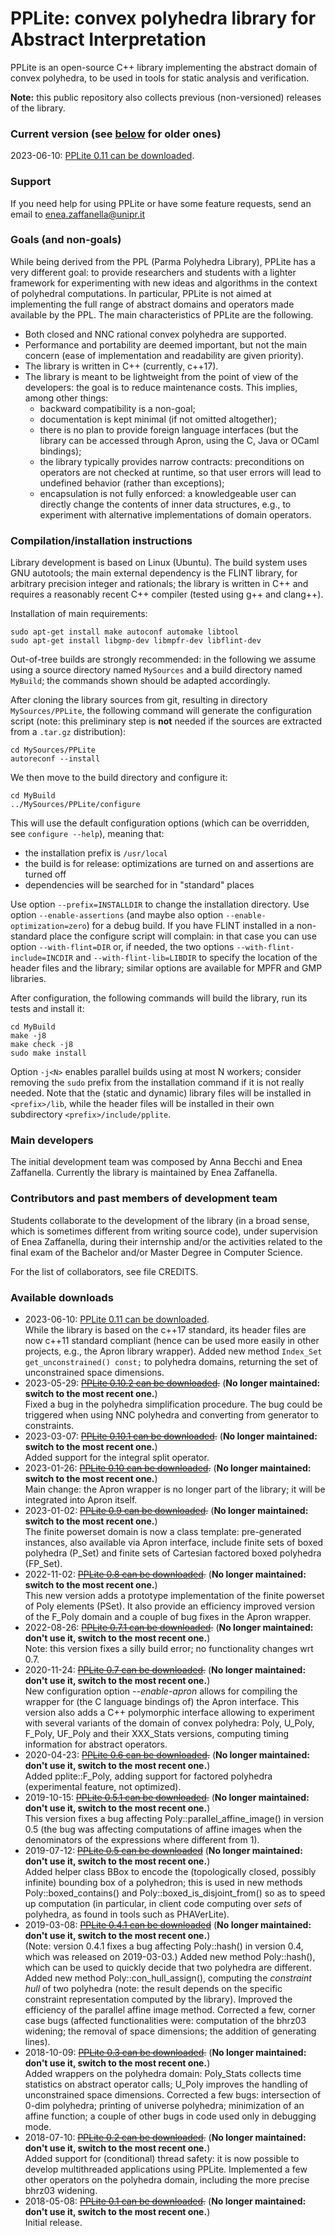 # PPLite: convex polyhedra library for Abstract Interpretation

PPLite is an open-source C++ library implementing the abstract domain of convex polyhedra, to be used in tools for static analysis and verification.

<strong>Note:</strong> this public repository also collects previous (non-versioned) releases of the library.

<h3>Current version (see <a href="#available-downloads">below</a> for older ones)</h3>

2023-06-10: <a href="releases/pplite-0.11.tar.gz">PPLite 0.11 can be downloaded</a>.

<h3>Support</h3>

  If you need help for using PPLite or have some feature requests, send an email to enea.zaffanella@unipr.it

<h3>Goals (and non-goals)</h3>

While being derived from the PPL (Parma Polyhedra Library), PPLite has a very different goal: to provide researchers and students with a lighter framework for experimenting with new ideas and algorithms in the context of polyhedral computations. In particular, PPLite is not aimed at implementing the full range of abstract domains and operators made available by the PPL. The main characteristics of PPLite are the following.
<ul>
  <li>Both closed and NNC rational convex polyhedra are supported.</li>
  <li>Performance and portability are deemed important, but not
      the main concern (ease of implementation and readability
      are given priority).</li>
  <li>The library is written in C++ (currently, c++17).</li>
  <li>The library is meant to be lightweight from the point of view
      of the developers: the goal is to reduce maintenance costs.
      This implies, among other things:
      <ul>
        <li>backward compatibility is a non-goal;
        <li>documentation is kept minimal (if not omitted altogether);
        <li>there is no plan to provide foreign language interfaces
            (but the library can be accessed through Apron,
             using the C, Java or OCaml bindings);
        <li>the library typically provides narrow contracts:
            preconditions on operators are not checked at runtime,
            so that user errors will lead to undefined behavior
            (rather than exceptions);
        <li>encapsulation is not fully enforced: a knowledgeable user
            can directly change the contents of inner data structures,
            e.g., to experiment with alternative implementations
            of domain operators.
      </ul>
</ul>


<h3>Compilation/installation instructions</h3>

Library development is based on Linux (Ubuntu).
The build system uses GNU autotools; the main external dependency
is the FLINT library, for arbitrary precision integer and rationals;
the library is written in C++ and requires a reasonably recent
C++ compiler (tested using g++ and clang++).

Installation of main requirements:

```
sudo apt-get install make autoconf automake libtool
sudo apt-get install libgmp-dev libmpfr-dev libflint-dev
```

Out-of-tree builds are strongly recommended:
in the following we assume using a source directory
named `MySources` and a build directory named `MyBuild`;
the commands shown should be adapted accordingly.

After cloning the library sources from git, resulting in directory `MySources/PPLite`,
the following command will generate the configuration script
(note: this preliminary step is **not** needed if the sources
are extracted from a `.tar.gz` distribution):

```
cd MySources/PPLite
autoreconf --install
```

We then move to the build directory and configure it:

```
cd MyBuild
../MySources/PPLite/configure
```

This will use the default configuration options
(which can be overridden, see `configure --help`),
meaning that:
  * the installation prefix is `/usr/local`
  * the build is for release: optimizations are turned on
    and assertions are turned off
  * dependencies will be searched for in "standard" places

Use option `--prefix=INSTALLDIR` to change the installation directory.
Use option `--enable-assertions`
(and maybe also option `--enable-optimization=zero`) for a debug build.
If you have FLINT installed in a non-standard place the configure script
will complain: in that case you can use option
`--with-flint=DIR` or, if needed, the two options
`--with-flint-include=INCDIR` and `--with-flint-lib=LIBDIR`
to specify the location of the header files and the library;
similar options are available for MPFR and GMP libraries.

After configuration, the following commands will build the library,
run its tests and install it:

```
cd MyBuild
make -j8
make check -j8
sudo make install
```
Option `-j<N>` enables parallel builds using at most N workers;
consider removing the `sudo` prefix from the installation command
if it is not really needed.
Note that the (static and dynamic) library files will be installed
in `<prefix>/lib`, while the header files will be installed
in their own subdirectory `<prefix>/include/pplite`.


<h3>Main developers</h3>

The initial development team was composed by Anna Becchi and Enea Zaffanella.
Currently the library is maintained by Enea Zaffanella.

<h3>Contributors and past members of development team</h3>

Students collaborate to the development of the library (in a broad sense, which is sometimes different from writing source code), under supervision of Enea Zaffanella, during their internship and/or the activities related to the final exam of the Bachelor and/or Master Degree in Computer Science.

For the list of collaborators, see file CREDITS.

<A NAME="downloads">
<h3>Available downloads</h3>

<ul>

<li>
2023-06-10:
<a href="releases/pplite-0.11.tar.gz">PPLite 0.11 can be downloaded</a>.
<br>
While the library is based on the c++17 standard, its header files
are now c++11 standard compliant (hence can be used more easily in
other projects, e.g., the Apron library wrapper).
Added new method
  <code>Index_Set get_unconstrained() const;</code>
to polyhedra domains, returning the set of unconstrained space dimensions.
</li>

<li>
2023-05-29:
<strike><a href="releases/pplite-0.10.2.tar.gz">PPLite 0.10.2 can be downloaded</a>.</strike>
(<b>No longer maintained: switch to the most recent one.</b>)
<br>
Fixed a bug in the polyhedra simplification procedure.
The bug could be triggered when using NNC polyhedra and converting
from generator to constraints.
</li>

<li>
2023-03-07:
<strike><a href="releases/pplite-0.10.1.tar.gz">PPLite 0.10.1 can be downloaded</a>.</strike>
(<b>No longer maintained: switch to the most recent one.</b>)
<br>
Added support for the integral split operator.
</li>

<li>
2023-01-26:
<strike><a href="releases/pplite-0.10.tar.gz">PPLite 0.10 can be downloaded</a>.</strike>
(<b>No longer maintained: switch to the most recent one.</b>)
<br>
Main change: the Apron wrapper is no longer part of the library; it will
be integrated into Apron itself.
</li>

<li>
2023-01-02:
<strike><a href="releases/pplite-0.9.tar.gz">PPLite 0.9 can be downloaded</a>.</strike>
(<b>No longer maintained: switch to the most recent one.</b>)
<br>
The finite powerset domain is now a class template: pre-generated instances, also available via Apron interface, include finite sets of boxed polyhedra (P_Set) and finite sets of Cartesian factored boxed polyhedra (FP_Set).
</li>

<li>
2022-11-02:
<strike><a href="releases/pplite-0.8.tar.gz">PPLite 0.8 can be downloaded</a>.</strike>
(<b>No longer maintained: switch to the most recent one.</b>)
<br>
This new version adds a prototype implementation of the finite powerset
of Poly elements (PSet). It also provide an efficiency improved version
of the F_Poly domain and a couple of bug fixes in the Apron wrapper.
</li>

<li>
2022-08-26:
<strike><a href="releases/pplite-0.7.1.tar.gz">PPLite 0.7.1 can be downloaded</a>.</strike>
(<b>No longer maintained: don't use it, switch to the most recent one.</b>)
<br>
Note: this version fixes a silly build error; no functionality changes wrt 0.7.
</li>

<li>
2020-11-24:
<strike><a href="releases/pplite-0.7.tar.gz">PPLite 0.7 can be downloaded</a>.</strike>
(<b>No longer maintained: don't use it, switch to the most recent one.</b>)
<br>
New configuration option <em>--enable-apron</em> allows for compiling
the wrapper for (the C language bindings of) the Apron interface.
This version also adds a C++ polymorphic interface allowing to experiment
with several variants of the domain of convex polyhedra:
Poly, U_Poly, F_Poly, UF_Poly and their XXX_Stats versions,
computing timing information for abstract operators.
</li>

<li>
2020-04-23:
<strike><a href="releases/pplite-0.6.tar.gz">PPLite 0.6 can be downloaded</a>.</strike>
(<b>No longer maintained: don't use it, switch to the most recent one.</b>)
<br>
Added pplite::F_Poly, adding support for factored polyhedra
(experimental feature, not optimized).
</li>

<li>
2019-10-15:
<strike><a href="releases/pplite-0.5.1.tar.gz">PPLite 0.5.1 can be downloaded</a>.</strike>
(<b>No longer maintained: don't use it, switch to the most recent one.</b>)
<br>
This version fixes a bug affecting Poly::parallel_affine_image()
in version 0.5 (the bug was affecting computations of affine images
when the denominators of the expressions where different from 1).
</li>

<li>
2019-07-12:
<strike><a href="releases/pplite-0.5.tar.gz">PPLite 0.5 can be downloaded</a></strike>
(<b>No longer maintained: don't use it, switch to the most recent one.</b>)
<br>
Added helper class BBox to encode the (topologically closed,
possibly infinite) bounding box of a polyhedron;
this is used in new methods Poly::boxed_contains() and
Poly::boxed_is_disjoint_from() so as to speed up computation
(in particular, in client code computing over <em>sets</em> of polyhedra,
as found in tools such as PHAVerLite).
</li>

<li>
2019-03-08:
<strike><a href="releases/pplite-0.4.1.tar.gz">PPLite 0.4.1 can be downloaded</a></strike>
(<b>No longer maintained: don't use it, switch to the most recent one.</b>)
<br>
(Note: version 0.4.1 fixes a bug affecting Poly::hash() in version 0.4,
which was released on 2019-03-03.)
Added new method Poly::hash(), which can be used to quickly decide
that two polyhedra are different. Added new method Poly::con_hull_assign(),
computing the <em>constraint hull</em> of two polyhedra (note: the result
depends on the specific constraint representation computed by the library).
Improved the efficiency of the parallel affine image method.
Corrected a few, corner case bugs (affected functionalities were:
computation of the bhrz03 widening; the removal of space dimensions;
the addition of generating lines).
</li>

<li>
2018-10-09:
<strike><a href="releases/pplite-0.3.tar.gz">PPLite 0.3 can be downloaded</a>.</strike>
(<b>No longer maintained: don't use it, switch to the most recent one.</b>)
<br>
Added wrappers on the polyhedra domain:
Poly_Stats collects time statistics on abstract operator calls;
U_Poly improves the handling of unconstrained space dimensions.
Corrected a few bugs: intersection of 0-dim polyhedra;
printing of universe polyhedra; minimization of an affine function;
a couple of other bugs in code used only in debugging mode.
</li>

<li>
2018-07-10:
<strike><a href="releases/pplite-0.2.tar.gz">PPLite 0.2 can be downloaded</a>.</strike>
(<b>No longer maintained: don't use it, switch to the most recent one.</b>)
<br>
Added support for (conditional) thread safety:
it is now possible to develop multithreaded applications using PPLite.
Implemented a few other operators on the polyhedra domain,
including the more precise bhrz03 widening.
</li>

<li>
2018-05-08:
<strike><a href="releases/pplite-0.1.tar.gz">PPLite 0.1 can be downloaded</a>.</strike>
(<b>No longer maintained: don't use it, switch to the most recent one.</b>)
<br>
Initial release.
</li>

</ul>
